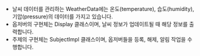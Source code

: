 - 날씨 데이터를 관리하는 WeatherData에는 온도(temperature), 습도(humidity), 기압(pressure)의 데이터를 가지고 있습니다.
- 옵저버의 구현체는 Display 클래스이며, 날씨 정보가 업데이트될 때 해당 정보를 출력합니다.
- 주제의 구현체는 SubjectImpl 클래스이며, 옵저버들을 등록, 해제, 알림 작업을 수행합니다.
